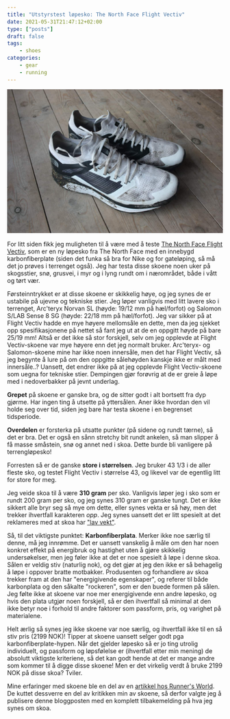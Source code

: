 ```yaml
---
title: "Utstyrstest løpesko: The North Face Flight Vectiv"
date: 2021-05-31T21:47:12+02:00
type: ["posts"]
draft: false
tags:
    - shoes
categories:
    - gear
    - running
---
```


![The North Face Flight Vectiv løpesko](posts/20210531-the-north-face-flight-vectiv-test/1.jpg)

For litt siden fikk jeg muligheten til å være med å teste [The North Face Flight Vectiv](https://www.thenorthface.com/shop/mens-flight-vectiv-nf0a4t3l),
som er en ny løpesko fra The North Face med en innebygd karbonfiberplate (siden
det funka så bra for Nike og for gateløping, så må det jo prøves i terrenget
også). Jeg har testa disse skoene noen uker på skogsstier, snø, grusvei, i
myr og i lyng rundt om i nærområdet, både i vått og tørt vær.

Førsteinntrykket er at disse skoene er skikkelig høye, og jeg synes de er
ustabile på ujevne og tekniske stier. Jeg løper vanligvis med
litt lavere sko i terrenget, Arc'teryx Norvan SL (høyde: 19/12 mm på
hæl/forfot) og Salomon S/LAB Sense 8 SG (høyde: 22/18 mm på hæl/forfot). Jeg
var sikker på at Flight Vectiv hadde en mye høyere mellomsåle en dette, men da
jeg sjekket opp spesifikasjonene på nettet så fant jeg ut at de en oppgitt høyde på bare
25/19 mm! Altså er det ikke så stor forskjell, selv om jeg opplevde at Flight
Vectiv-skoene var mye høyere enn det jeg normalt bruker. Arc'teryx- og
Salomon-skoene mine har ikke noen innersåle, men det har Flight Vectiv, så jeg
begynte å lure på om den oppgitte sålehøyden kanskje ikke er målt med
innersåle..? Uansett, det endrer ikke på at jeg opplevde Flight Vectiv-skoene
som uegna for tekniske stier. Dempingen gjør forøvrig at de er greie å løpe med i
nedoverbakker på jevnt underlag.

**Grepet** på skoene er ganske bra, og de sitter godt i alt bortsett fra dyp
gjørme. Har ingen ting å utsette på yttersålen. Aner ikke hvordan den vil holde
seg over tid, siden jeg bare har testa skoene i en begrenset tidsperiode.

**Overdelen** er forsterka på utsatte punkter (på sidene og rundt tærne), så
det er bra. Det er også en sånn stretchy bit rundt ankelen, så man slipper å få
masse småstein, snø og annet ned i skoa. Dette burde bli vanligere på
terrengløpesko!

Forresten så er de ganske **store i størrelsen**. Jeg bruker 43 1/3 i de aller
fleste sko, og testet Flight Vectiv i størrelse 43, og likevel var de egentlig
litt for store for meg.

Jeg veide skoa til å være **310 gram** per sko. Vanligvis løper jeg i sko som
er rundt 200 gram per sko, og jeg synes 310 gram er ganske tungt. Det er ikke
sikkert alle bryr seg så mye om dette, eller synes vekta er så høy, men det
trekker ihvertfall karakteren *opp*. Jeg synes uansett det er litt spesielt at det
reklameres med at skoa har ["lav vekt"](https://www.antonsport.no/the-north-face-117-flight-vectiv-m-p18744/tnf-white-tnf-black-41-v119189).

Så, til det viktigste punktet: **Karbonfiberplata**. Merker ikke noe særlig til
denne, må jeg innrømme. Det er uansett vanskelig å måle om den har noen konkret
effekt på energibruk og hastighet uten å gjøre skikkelig undersøkelser, men jeg
føler ikke at det er noe spesielt å løpe i denne skoa. Sålen er veldig stiv
(naturlig nok), og det gjør at jeg den ikke er så behagelig å løpe i oppover
bratte motbakker. Produsenten og forhandlere av skoa trekker fram at den har
"energigivende egenskaper", og referer til både karbonplata og den såkalte
"rockeren", som er den buede formen på sålen. Jeg følte ikke at skoene var noe
mer energigivende enn andre løpesko, og hvis den plata utgjør noen forskjell,
så er den ihvertfall så minimal at den ikke betyr noe i forhold til andre
faktorer som passform, pris, og varighet på materialene. 

Helt ærlig så synes jeg ikke skoene var noe særlig, og ihvertfall ikke til en
så stiv pris (2199 NOK)! Tipper at skoene uansett selger godt pga
karbonfiberplate-hypen. Når det gjelder løpesko så er jo ting utrolig
individuelt, og passform og løpsfølelse er (ihvertfall etter min mening) de
absolutt viktigste kriteriene, så det kan godt hende at det er mange andre som
kommer til å digge disse skoene! Men er det virkelig verdt å bruke 2199 NOK på
disse skoa? Tviler.

Mine erfaringer med skoene ble en del av en [artikkel hos Runner's
World](https://runnersworld.no/overlegne-pa-traktorvei-og-lettlopt-sti/). De
kuttet dessverre en del av kritikken min av skoene, så derfor valgte jeg å
publisere denne bloggposten med en komplett tilbakemelding på hva jeg synes om
skoa.
